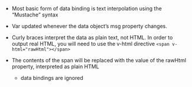 * Most basic form of data binding is text interpolation using the “Mustache” syntax

* Var updated whenever the data object’s msg property changes.


* Curly braces interpret the data as plain text, not HTML. In order to output real HTML, you will need to use the v-html directive
```<span v-html="rawHtml"></span>```

* The contents of the span will be replaced with the value of the rawHtml property, interpreted as plain HTML
  * data bindings are ignored 

